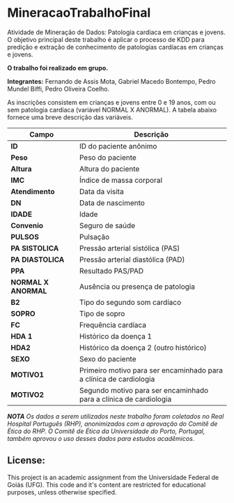 # MineracaoTrabalhoFinal
Atividade de Mineração de Dados: Patologia cardíaca em crianças e jovens. O objetivo principal deste trabalho é aplicar o processo de KDD para predição e extração de conhecimento de patologias cardíacas em crianças e jovens. 

**O trabalho foi realizado em grupo.**

**Integrantes:**
Fernando de Assis Mota, 
Gabriel Macedo Bontempo, 
Pedro Mundel Biffi, 
Pedro Oliveira Coelho.

As inscrições consistem em crianças e jovens entre 0 e 19 anos, com ou sem patologia cardíaca
(variável NORMAL X ANORMAL). A tabela abaixo fornece uma breve descrição das variáveis.

| **Campo**               | **Descrição**                                         |
|-------------------------|-------------------------------------------------------|
| **ID**                  | ID do paciente anônimo                                |
| **Peso**                | Peso do paciente                                      |
| **Altura**              | Altura do paciente                                    |
| **IMC**                 | Índice de massa corporal                              |
| **Atendimento**         | Data da visita                                        |
| **DN**                  | Data de nascimento                                    |
| **IDADE**               | Idade                                                 |
| **Convenio**            | Seguro de saúde                                       |
| **PULSOS**              | Pulsação                                              |
| **PA SISTOLICA**        | Pressão arterial sistólica (PAS)                      |
| **PA DIASTOLICA**       | Pressão arterial diastólica (PAD)                     |
| **PPA**                 | Resultado PAS/PAD                                     |
| **NORMAL X ANORMAL**    | Ausência ou presença de patologia                     |
| **B2**                  | Tipo do segundo som cardíaco                          |
| **SOPRO**               | Tipo de sopro                                         |
| **FC**                  | Frequência cardíaca                                   |
| **HDA 1**               | Histórico da doença 1                                 |
| **HDA2**                | Histórico da doença 2 (outro histórico)               |
| **SEXO**                | Sexo do paciente                                      |
| **MOTIVO1**             | Primeiro motivo para ser encaminhado para a clínica de cardiologia |
| **MOTIVO2**             | Segundo motivo para ser encaminhado para a clínica de cardiologia |

***NOTA***
*Os dados a serem utilizados neste trabalho foram coletados no Real Hospital Português (RHP),
anonimizados com a aprovação do Comitê de Ética do RHP. O Comitê de Ética da Universidade do
Porto, Portugal, também aprovou o uso desses dados para estudos acadêmicos.*

## License:

This project is an academic assignment from the Universidade Federal de Goiás (UFG). This code and it's content are restricted for educational purposes, unless otherwise specified.
